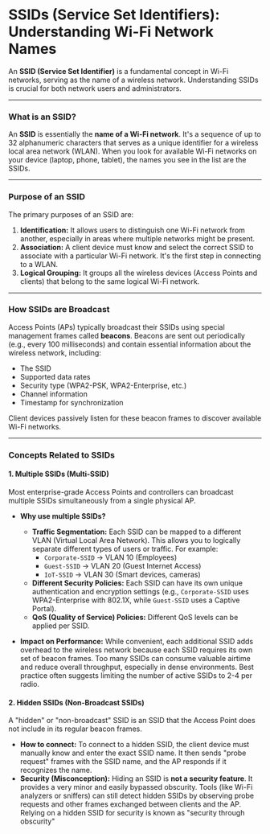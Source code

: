 # SSIDs (Service Set Identifiers): Understanding Wi-Fi Network Names

An **SSID (Service Set Identifier)** is a fundamental concept in Wi-Fi networks, serving as the name of a wireless network. Understanding SSIDs is crucial for both network users and administrators.

---

### What is an SSID?

An **SSID** is essentially the **name of a Wi-Fi network**. It's a sequence of up to 32 alphanumeric characters that serves as a unique identifier for a wireless local area network (WLAN). When you look for available Wi-Fi networks on your device (laptop, phone, tablet), the names you see in the list are the SSIDs.

---

### Purpose of an SSID

The primary purposes of an SSID are:

1.  **Identification:** It allows users to distinguish one Wi-Fi network from another, especially in areas where multiple networks might be present.
2.  **Association:** A client device must know and select the correct SSID to associate with a particular Wi-Fi network. It's the first step in connecting to a WLAN.
3.  **Logical Grouping:** It groups all the wireless devices (Access Points and clients) that belong to the same logical Wi-Fi network.

---

### How SSIDs are Broadcast

Access Points (APs) typically broadcast their SSIDs using special management frames called **beacons**. Beacons are sent out periodically (e.g., every 100 milliseconds) and contain essential information about the wireless network, including:

* The SSID
* Supported data rates
* Security type (WPA2-PSK, WPA2-Enterprise, etc.)
* Channel information
* Timestamp for synchronization

Client devices passively listen for these beacon frames to discover available Wi-Fi networks.

---

### Concepts Related to SSIDs

#### 1. Multiple SSIDs (Multi-SSID)

Most enterprise-grade Access Points and controllers can broadcast multiple SSIDs simultaneously from a single physical AP.

* **Why use multiple SSIDs?**
    * **Traffic Segmentation:** Each SSID can be mapped to a different VLAN (Virtual Local Area Network). This allows you to logically separate different types of users or traffic. For example:
        * `Corporate-SSID` -> VLAN 10 (Employees)
        * `Guest-SSID` -> VLAN 20 (Guest Internet Access)
        * `IoT-SSID` -> VLAN 30 (Smart devices, cameras)
    * **Different Security Policies:** Each SSID can have its own unique authentication and encryption settings (e.g., `Corporate-SSID` uses WPA2-Enterprise with 802.1X, while `Guest-SSID` uses a Captive Portal).
    * **QoS (Quality of Service) Policies:** Different QoS levels can be applied per SSID.

* **Impact on Performance:** While convenient, each additional SSID adds overhead to the wireless network because each SSID requires its own set of beacon frames. Too many SSIDs can consume valuable airtime and reduce overall throughput, especially in dense environments. Best practice often suggests limiting the number of active SSIDs to 2-4 per radio.

#### 2. Hidden SSIDs (Non-Broadcast SSIDs)

A "hidden" or "non-broadcast" SSID is an SSID that the Access Point does not include in its regular beacon frames.

* **How to connect:** To connect to a hidden SSID, the client device must manually know and enter the exact SSID name. It then sends "probe request" frames with the SSID name, and the AP responds if it recognizes the name.
* **Security (Misconception):** Hiding an SSID is **not a security feature**. It provides a very minor and easily bypassed obscurity. Tools (like Wi-Fi analyzers or sniffers) can still detect hidden SSIDs by observing probe requests and other frames exchanged between clients and the AP. Relying on a hidden SSID for security is known as "security through obscurity"
